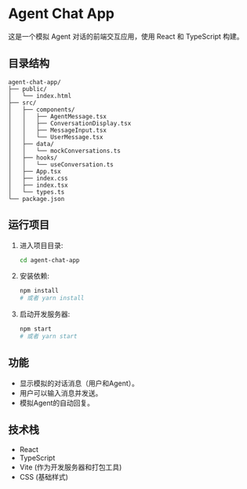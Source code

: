 # Agent Chat App

这是一个模拟 Agent 对话的前端交互应用，使用 React 和 TypeScript 构建。

## 目录结构

```
agent-chat-app/
├── public/
│   └── index.html
├── src/
│   ├── components/
│   │   ├── AgentMessage.tsx
│   │   ├── ConversationDisplay.tsx
│   │   ├── MessageInput.tsx
│   │   └── UserMessage.tsx
│   ├── data/
│   │   └── mockConversations.ts
│   ├── hooks/
│   │   └── useConversation.ts
│   ├── App.tsx
│   ├── index.css
│   ├── index.tsx
│   └── types.ts
└── package.json
```

## 运行项目

1.  进入项目目录:
    ```bash
    cd agent-chat-app
    ```
2.  安装依赖:
    ```bash
    npm install
    # 或者 yarn install
    ```
3.  启动开发服务器:
    ```bash
    npm start
    # 或者 yarn start
    ```

## 功能

-   显示模拟的对话消息（用户和Agent）。
-   用户可以输入消息并发送。
-   模拟Agent的自动回复。

## 技术栈

-   React
-   TypeScript
-   Vite (作为开发服务器和打包工具)
-   CSS (基础样式)

